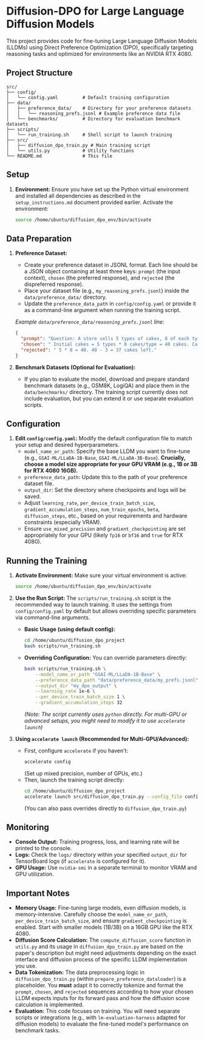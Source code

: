 # Diffusion-DPO for Large Language Diffusion Models

This project provides code for fine-tuning Large Language Diffusion Models (LLDMs) using Direct Preference Optimization (DPO), specifically targeting reasoning tasks and optimized for environments like an NVIDIA RTX 4080.

## Project Structure

```
src/
├── config/
│   └── config.yaml         # Default training configuration
├── data/
│   ├── preference_data/    # Directory for your preference datasets
│   │   └── reasoning_prefs.jsonl # Example preference data file
│   └── benchmarks/         # Directory for evaluation benchmark datasets
├── scripts/
│   └── run_training.sh     # Shell script to launch training
├── src/
│   ├── diffusion_dpo_train.py # Main training script
│   └── utils.py            # Utility functions
└── README.md               # This file
```

## Setup

1.  **Environment:** Ensure you have set up the Python virtual environment and installed all dependencies as described in the `setup_instructions.md` document provided earlier. Activate the environment:
    ```bash
    source /home/ubuntu/diffusion_dpo_env/bin/activate
    ```

## Data Preparation

1.  **Preference Dataset:**

    - Create your preference dataset in JSONL format. Each line should be a JSON object containing at least three keys: `prompt` (the input context), `chosen` (the preferred response), and `rejected` (the dispreferred response).
    - Place your dataset file (e.g., `my_reasoning_prefs.jsonl`) inside the `data/preference_data/` directory.
    - Update the `preference_data_path` in `config/config.yaml` or provide it as a command-line argument when running the training script.

    _Example `data/preference_data/reasoning_prefs.jsonl` line:_

    ```json
    {
      "prompt": "Question: A store sells 5 types of cakes, 8 of each type. If 3 customers buy a total of 10 cakes, how many cakes are left? Answer:",
      "chosen": " Initial cakes = 5 types * 8 cakes/type = 40 cakes. Cakes sold = 10 cakes. Cakes left = 40 - 10 = 30 cakes.",
      "rejected": " 5 * 8 = 40. 40 - 3 = 37 cakes left."
    }
    ```

2.  **Benchmark Datasets (Optional for Evaluation):**
    - If you plan to evaluate the model, download and prepare standard benchmark datasets (e.g., GSM8K, LogiQA) and place them in the `data/benchmarks/` directory. The training script currently does not include evaluation, but you can extend it or use separate evaluation scripts.

## Configuration

1.  **Edit `config/config.yaml`:** Modify the default configuration file to match your setup and desired hyperparameters.
    - `model_name_or_path`: Specify the base LLDM you want to fine-tune (e.g., `GSAI-ML/LLaDA-1B-Base`, `GSAI-ML/LLaDA-3B-Base`). **Crucially, choose a model size appropriate for your GPU VRAM (e.g., 1B or 3B for RTX 4080 16GB).**
    - `preference_data_path`: Update this to the path of your preference dataset file.
    - `output_dir`: Set the directory where checkpoints and logs will be saved.
    - Adjust `learning_rate`, `per_device_train_batch_size`, `gradient_accumulation_steps`, `num_train_epochs`, `beta`, `diffusion_steps`, etc., based on your requirements and hardware constraints (especially VRAM).
    - Ensure `use_mixed_precision` and `gradient_checkpointing` are set appropriately for your GPU (likely `fp16` or `bf16` and `true` for RTX 4080).

## Running the Training

1.  **Activate Environment:** Make sure your virtual environment is active:

    ```bash
    source /home/ubuntu/diffusion_dpo_env/bin/activate
    ```

2.  **Use the Run Script:** The `scripts/run_training.sh` script is the recommended way to launch training. It uses the settings from `config/config.yaml` by default but allows overriding specific parameters via command-line arguments.

    - **Basic Usage (using default config):**

      ```bash
      cd /home/ubuntu/diffusion_dpo_project
      bash scripts/run_training.sh
      ```

    - **Overriding Configuration:** You can override parameters directly:
      ```bash
      bash scripts/run_training.sh \
          --model_name_or_path "GSAI-ML/LLaDA-1B-Base" \
          --preference_data_path "data/preference_data/my_prefs.jsonl" \
          --output_dir "my_dpo_output" \
          --learning_rate 1e-6 \
          --per_device_train_batch_size 1 \
          --gradient_accumulation_steps 32
      ```
      _(Note: The script currently uses `python` directly. For multi-GPU or advanced setups, you might need to modify it to use `accelerate launch`)_

3.  **Using `accelerate launch` (Recommended for Multi-GPU/Advanced):**
    - First, configure `accelerate` if you haven't:
      ```bash
      accelerate config
      ```
      (Set up mixed precision, number of GPUs, etc.)
    - Then, launch the training script directly:
      ```bash
      cd /home/ubuntu/diffusion_dpo_project
      accelerate launch src/diffusion_dpo_train.py --config_file config/config.yaml
      ```
      (You can also pass overrides directly to `diffusion_dpo_train.py`)

## Monitoring

- **Console Output:** Training progress, loss, and learning rate will be printed to the console.
- **Logs:** Check the `logs/` directory within your specified `output_dir` for TensorBoard logs (if `accelerate` is configured for it).
- **GPU Usage:** Use `nvidia-smi` in a separate terminal to monitor VRAM and GPU utilization.

## Important Notes

- **Memory Usage:** Fine-tuning large models, even diffusion models, is memory-intensive. Carefully choose the `model_name_or_path`, `per_device_train_batch_size`, and ensure `gradient_checkpointing` is enabled. Start with smaller models (1B/3B) on a 16GB GPU like the RTX 4080.
- **Diffusion Score Calculation:** The `compute_diffusion_score` function in `utils.py` and its usage in `diffusion_dpo_train.py` are based on the paper's description but might need adjustments depending on the exact interface and diffusion process of the specific LLDM implementation you use.
- **Data Tokenization:** The data preprocessing logic in `diffusion_dpo_train.py` (within `prepare_preference_dataloader`) is a placeholder. You **must** adapt it to correctly tokenize and format the `prompt`, `chosen`, and `rejected` sequences according to how your chosen LLDM expects inputs for its forward pass and how the diffusion score calculation is implemented.
- **Evaluation:** This code focuses on training. You will need separate scripts or integrations (e.g., with `lm-evaluation-harness` adapted for diffusion models) to evaluate the fine-tuned model's performance on benchmark tasks.
